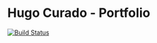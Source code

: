 # Hugo Curado - Portfolio
[![Build Status](https://travis-ci.org/HFSVBC/hfsvbc.github.io.svg?branch=deploy)](https://travis-ci.org/HFSVBC/hfsvbc.github.io)
